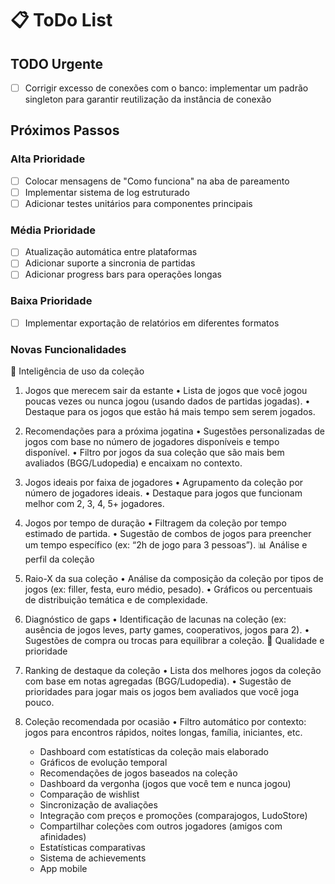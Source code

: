 # 📋 ToDo List

## TODO Urgente
- [ ] Corrigir excesso de conexões com o banco: implementar um padrão singleton para garantir reutilização da instância de conexão

## Próximos Passos

### Alta Prioridade
- [ ] Colocar mensagens de "Como funciona" na aba de pareamento
- [ ] Implementar sistema de log estruturado
- [ ] Adicionar testes unitários para componentes principais

### Média Prioridade
- [ ] Atualização automática entre plataformas
- [ ] Adicionar suporte a sincronia de partidas
- [ ] Adicionar progress bars para operações longas

### Baixa Prioridade
- [ ] Implementar exportação de relatórios em diferentes formatos

### Novas Funcionalidades
🧠 Inteligência de uso da coleção
1. Jogos que merecem sair da estante
	•	Lista de jogos que você jogou poucas vezes ou nunca jogou (usando dados de partidas jogadas).
	•	Destaque para os jogos que estão há mais tempo sem serem jogados.
2. Recomendações para a próxima jogatina
	•	Sugestões personalizadas de jogos com base no número de jogadores disponíveis e tempo disponível.
	•	Filtro por jogos da sua coleção que são mais bem avaliados (BGG/Ludopedia) e encaixam no contexto.
3. Jogos ideais por faixa de jogadores
	•	Agrupamento da coleção por número de jogadores ideais.
	•	Destaque para jogos que funcionam melhor com 2, 3, 4, 5+ jogadores.
4. Jogos por tempo de duração
	•	Filtragem da coleção por tempo estimado de partida.
	•	Sugestão de combos de jogos para preencher um tempo específico (ex: “2h de jogo para 3 pessoas”).
📊 Análise e perfil da coleção
5. Raio-X da sua coleção
	•	Análise da composição da coleção por tipos de jogos (ex: filler, festa, euro médio, pesado).
	•	Gráficos ou percentuais de distribuição temática e de complexidade.
6. Diagnóstico de gaps
	•	Identificação de lacunas na coleção (ex: ausência de jogos leves, party games, cooperativos, jogos para 2).
	•	Sugestões de compra ou trocas para equilibrar a coleção.
🌟 Qualidade e prioridade
7. Ranking de destaque da coleção
	•	Lista dos melhores jogos da coleção com base em notas agregadas (BGG/Ludopedia).
	•	Sugestão de prioridades para jogar mais os jogos bem avaliados que você joga pouco.
8. Coleção recomendada por ocasião
	•	Filtro automático por contexto: jogos para encontros rápidos, noites longas, família, iniciantes, etc.

   - Dashboard com estatísticas da coleção mais elaborado
   - Gráficos de evolução temporal
   - Recomendações de jogos baseados na coleção
   - Dashboard da vergonha (jogos que você tem e nunca jogou)
   - Comparação de wishlist
   - Sincronização de avaliações
   - Integração com preços e promoções (comparajogos, LudoStore)
   - Compartilhar coleções com outros jogadores (amigos com afinidades)
   - Estatísticas comparativas
   - Sistema de achievements
   - App mobile
